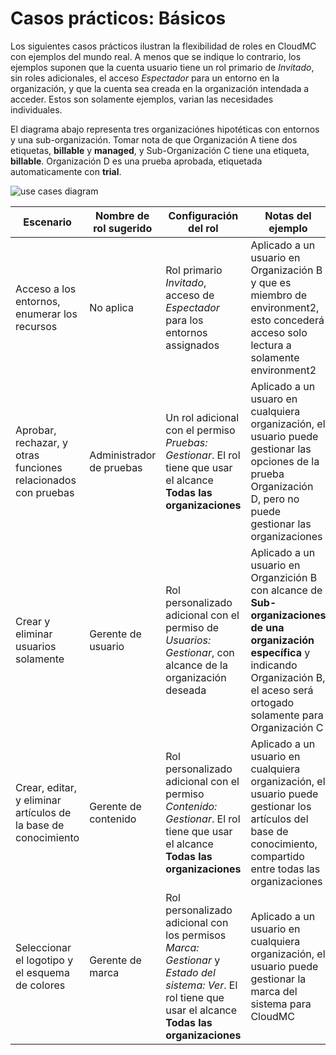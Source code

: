 # Casos prácticos: Básicos
Los siguientes casos prácticos ilustran la flexibilidad de roles en CloudMC con ejemplos del mundo real.  A menos que se indique lo contrario, los ejemplos suponen que la cuenta usuario tiene un rol primario de *Invitado*, sin roles adicionales, el acceso *Espectador* para un entorno en la organización, y que la cuenta sea creada en la organización intendada a acceder.  Estos son solamente ejemplos, varian las necesidades individuales.

El diagrama abajo representa tres organizaciónes hipotéticas con entornos y una sub-organización.  Tomar nota de que Organización A tiene dos etiquetas, **billable** y **managed**, y Sub-Organización C tiene una etiqueta, **billable**.  Organización D es una prueba aprobada, etiquetada automaticamente con **trial**.

![use cases diagram](use-cases-trial-en.png)

| Escenario | Nombre de rol sugerido | Configuración del rol | Notas del ejemplo |
| --- | --- | --- | --- |
| Acceso a los entornos, enumerar los recursos | No aplica | Rol primario *Invitado*, acceso de *Espectador* para los entornos assignados | Aplicado a un usuario en Organización B y que es miembro de environment2, esto concederá acceso solo lectura a solamente environment2 |
| Aprobar, rechazar, y otras funciones relacionados con pruebas | Administrador de pruebas | Un rol adicional con el permiso *Pruebas: Gestionar*.  El rol tiene que usar el alcance **Todas las organizaciones** | Aplicado a un usuaro en cualquiera organización, el usuario puede gestionar las opciones de la prueba Organización D, pero no puede gestionar las organizaciones |
| Crear y eliminar usuarios solamente | Gerente de usuario | Rol personalizado adicional con el permiso de *Usuarios: Gestionar*, con alcance de la organización deseada | Aplicado a un usuario en Organzición B con alcance de **Sub-organizaciones de una organización específica** y indicando Organización B, el aceso será ortogado solamente para Organización C |
| Crear, editar, y eliminar artículos de la base de conocimiento | Gerente de contenido | Rol personalizado adicional con el permiso *Contenido: Gestionar*.  El rol tiene que usar el alcance **Todas las organizaciones** | Aplicado a un usuario en cualquiera organización, el usuario puede gestionar los artículos del base de conocimiento, compartido entre todas las organizaciones |
| Seleccionar el logotipo y el esquema de colores | Gerente de marca | Rol personalizado adicional con los permisos *Marca: Gestionar* y *Estado del sistema: Ver*.  El rol tiene que usar el alcance **Todas las organizaciones** | Aplicado a un usuario en cualquiera organización, el usuario puede gestionar la marca del sistema para CloudMC |
